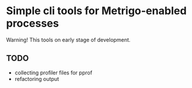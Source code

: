 # Simple cli tools for Metrigo-enabled processes

Warning! This tools on early stage of development.

## TODO
- collecting profiler files for pprof
- refactoring output
